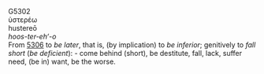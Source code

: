 <body>
  <p>G5302<br>  ὑστερέω  <br> hustereō  <br><i>hoos-ter-eh‘-o </i><br>From <a href="g5306.htm">5306</a>  to <i>be</i> <i>later</i>, that is, (by implication) to <i>be</i> <i>inferior</i>; genitively to <i>fall</i> <i>short</i> (<i>be</i> <i>deficient</i>): - come behind (short), be destitute, fall, lack, suffer need, (be in) want, be the worse.<br></p>
 </body>